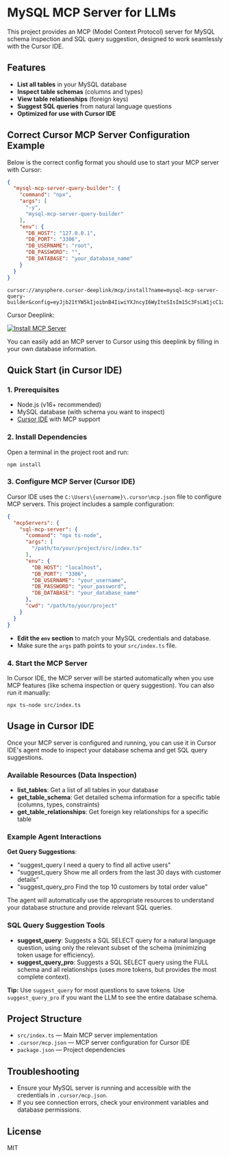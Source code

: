 # MySQL MCP Server for LLMs
This project provides an MCP (Model Context Protocol) server for MySQL schema inspection and SQL query suggestion, designed to work seamlessly with the Cursor IDE.

## Features
- **List all tables** in your MySQL database
- **Inspect table schemas** (columns and types)
- **View table relationships** (foreign keys)
- **Suggest SQL queries** from natural language questions
- **Optimized for use with Cursor IDE**

## Correct Cursor MCP Server Configuration Example

Below is the correct config format you should use to start your MCP server with Cursor:

```json
{
  "mysql-mcp-server-query-builder": {
    "command": "npx",
    "args": [
      "-y",
      "mysql-mcp-server-query-builder"
    ],
    "env": {
      "DB_HOST": "127.0.0.1",
      "DB_PORT": "3306",
      "DB_USERNAME": "root",
      "DB_PASSWORD": "",
      "DB_DATABASE": "your_database_name"
    }
  }
}
```
```
cursor://anysphere.cursor-deeplink/mcp/install?name=mysql-mcp-server-query-builder&config=eyJjb21tYW5kIjoibnB4IiwiYXJncyI6WyIteSIsIm15c3FsLW1jcC1zZXJ2ZXItcXVlcnktYnVpbGRlciJdLCJlbnYiOnsiREJfSE9TVCI6IjEyNy4wLjAuMSIsIkRCX1BPUlQiOiIzMzA2IiwiREJfVVNFUk5BTUUiOiJyb290IiwiREJfUEFTU1dPUkQiOiIiLCJEQl9EQVRBQkFTRSI6InlvdXJfZGF0YWJhc2VfbmFtZSJ9fQ==
```


Cursor Deeplink:

[![Install MCP Server](https://cursor.com/deeplink/mcp-install-dark.svg)](https://cursor.com/install-mcp?name=mysql-mcp-server-query-builder&config=eyJjb21tYW5kIjoibnB4IiwiYXJncyI6WyIteSIsIm15c3FsLW1jcC1zZXJ2ZXItcXVlcnktYnVpbGRlciJdLCJlbnYiOnsiREJfSE9TVCI6IjEyNy4wLjAuMSIsIkRCX1BPUlQiOiIzMzA2IiwiREJfVVNFUk5BTUUiOiJyb290IiwiREJfUEFTU1dPUkQiOiIiLCJEQl9EQVRBQkFTRSI6InlvdXJfZGF0YWJhc2VfbmFtZSJ9fQ==)

You can easily add an MCP server to Cursor using this deeplink by filling in your own database information.


## Quick Start (in Cursor IDE)

### 1. Prerequisites
- Node.js (v16+ recommended)
- MySQL database (with schema you want to inspect)
- [Cursor IDE](https://www.cursor.so/) with MCP support

### 2. Install Dependencies
Open a terminal in the project root and run:

```
npm install
```

### 3. Configure MCP Server (Cursor IDE)

Cursor IDE uses the `C:\Users\{username}\.cursor\mcp.json` file to configure MCP servers. This project includes a sample configuration:

```json
{
  "mcpServers": {
    "sql-mcp-server": {
      "command": "npx ts-node",
      "args": [
        "/path/to/your/project/src/index.ts"
      ],
      "env": {
        "DB_HOST": "localhost",
        "DB_PORT": "3306",
        "DB_USERNAME": "your_username",
        "DB_PASSWORD": "your_password",
        "DB_DATABASE": "your_database_name"
      },
      "cwd": "/path/to/your/project"
    }
  }
}
```

- **Edit the `env` section** to match your MySQL credentials and database.
- Make sure the `args` path points to your `src/index.ts` file.

### 4. Start the MCP Server

In Cursor IDE, the MCP server will be started automatically when you use MCP features (like schema inspection or query suggestion). You can also run it manually:

```
npx ts-node src/index.ts
```

## Usage in Cursor IDE
Once your MCP server is configured and running, you can use it in Cursor IDE's agent mode to inspect your database schema and get SQL query suggestions.

### Available Resources (Data Inspection)

- **list_tables**: Get a list of all tables in your database
- **get_table_schema**: Get detailed schema information for a specific table (columns, types, constraints)
- **get_table_relationships**: Get foreign key relationships for a specific table

### Example Agent Interactions

 **Get Query Suggestions**:
   - "suggest_query I need a query to find all active users"
   - "suggest_query Show me all orders from the last 30 days with customer details"
   - "suggest_query_pro Find the top 10 customers by total order value"

The agent will automatically use the appropriate resources to understand your database structure and provide relevant SQL queries.


### SQL Query Suggestion Tools

- **suggest_query**: Suggests a SQL SELECT query for a natural language question, using only the relevant subset of the schema (minimizing token usage for efficiency).
- **suggest_query_pro**: Suggests a SQL SELECT query using the FULL schema and all relationships (uses more tokens, but provides the most complete context).

**Tip:** Use `suggest_query` for most questions to save tokens. Use `suggest_query_pro` if you want the LLM to see the entire database schema.

## Project Structure
- `src/index.ts` — Main MCP server implementation
- `.cursor/mcp.json` — MCP server configuration for Cursor IDE
- `package.json` — Project dependencies

## Troubleshooting
- Ensure your MySQL server is running and accessible with the credentials in `.cursor/mcp.json`.
- If you see connection errors, check your environment variables and database permissions.

## License
MIT 

